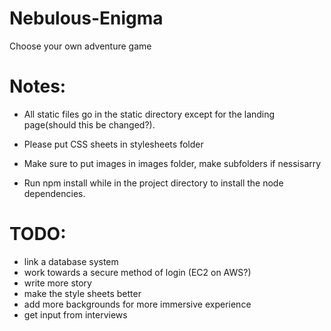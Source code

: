 # Nebulous-Enigma
Choose your own adventure game

# Notes:
- All static files go in the static directory except for the landing page(should this be changed?).
- Please put CSS sheets in stylesheets folder
- Make sure to put images in images folder, make subfolders if nessisarry

- Run npm install while in the project directory to install the node dependencies.

# TODO:
- link a database system
- work towards a secure method of login (EC2 on AWS?)
- write more story
- make the style sheets better
- add more backgrounds for more immersive experience
- get input from interviews
